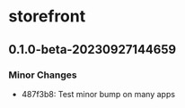 # storefront

## 0.1.0-beta-20230927144659

### Minor Changes

- 487f3b8: Test minor bump on many apps
